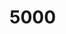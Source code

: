 <html lang="ja">
<head>
  <meta charset="UTF-8">
  <meta http-equiv="X-UA-Compatible" content="IE=edge">
  <meta name="viewport" charset="width=device-width, initial-scale=1.0">
 
  <link rel="stylesheet" href="css/style.css">

</head>
<body>
   
<h1>5000</h1>






    
</body>
</html>    
